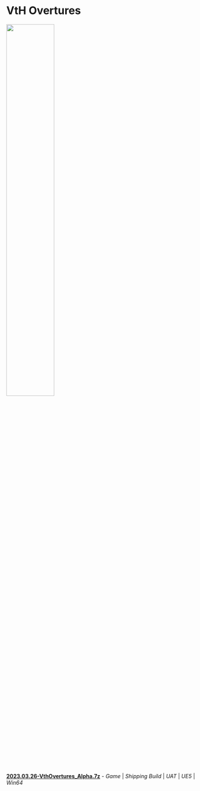 # VtH Overtures

<img src="https://github.com/william-wml/VthOvetures/blob/experimental/Art/GameSplash.png" width="50%" height="50%"> 

[__2023.03.26-VthOvertures_Alpha.7z__](https://github.com/william-wml/VthOvertures/blob/experimental/Drafts/2022.03.26-VthOvertures_Alpha.7z) - *Game* | *Shipping Build* | *UAT* | *UE5* | *Win64*
